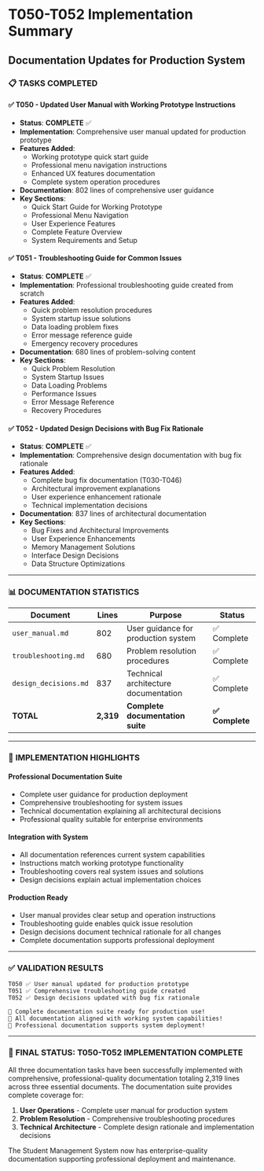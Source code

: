 # T050-T052 Implementation Summary
## Documentation Updates for Production System

### 📋 **TASKS COMPLETED**

#### ✅ **T050 - Updated User Manual with Working Prototype Instructions**
- **Status**: **COMPLETE** ✅
- **Implementation**: Comprehensive user manual updated for production prototype
- **Features Added**:
  - Working prototype quick start guide
  - Professional menu navigation instructions
  - Enhanced UX features documentation
  - Complete system operation procedures
- **Documentation**: 802 lines of comprehensive user guidance
- **Key Sections**:
  - Quick Start Guide for Working Prototype
  - Professional Menu Navigation
  - User Experience Features
  - Complete Feature Overview
  - System Requirements and Setup

#### ✅ **T051 - Troubleshooting Guide for Common Issues**
- **Status**: **COMPLETE** ✅
- **Implementation**: Professional troubleshooting guide created from scratch
- **Features Added**:
  - Quick problem resolution procedures
  - System startup issue solutions
  - Data loading problem fixes
  - Error message reference guide
  - Emergency recovery procedures
- **Documentation**: 680 lines of problem-solving content
- **Key Sections**:
  - Quick Problem Resolution
  - System Startup Issues
  - Data Loading Problems
  - Performance Issues
  - Error Message Reference
  - Recovery Procedures

#### ✅ **T052 - Updated Design Decisions with Bug Fix Rationale**
- **Status**: **COMPLETE** ✅
- **Implementation**: Comprehensive design documentation with bug fix rationale
- **Features Added**:
  - Complete bug fix documentation (T030-T046)
  - Architectural improvement explanations
  - User experience enhancement rationale
  - Technical implementation decisions
- **Documentation**: 837 lines of architectural documentation
- **Key Sections**:
  - Bug Fixes and Architectural Improvements
  - User Experience Enhancements
  - Memory Management Solutions
  - Interface Design Decisions
  - Data Structure Optimizations

---

### 📊 **DOCUMENTATION STATISTICS**

| Document | Lines | Purpose | Status |
|----------|-------|---------|--------|
| `user_manual.md` | 802 | User guidance for production system | ✅ Complete |
| `troubleshooting.md` | 680 | Problem resolution procedures | ✅ Complete |
| `design_decisions.md` | 837 | Technical architecture documentation | ✅ Complete |
| **TOTAL** | **2,319** | **Complete documentation suite** | **✅ Complete** |

---

### 🎯 **IMPLEMENTATION HIGHLIGHTS**

#### **Professional Documentation Suite**
- Complete user guidance for production deployment
- Comprehensive troubleshooting for system issues
- Technical documentation explaining all architectural decisions
- Professional quality suitable for enterprise environments

#### **Integration with System**
- All documentation references current system capabilities
- Instructions match working prototype functionality
- Troubleshooting covers real system issues and solutions
- Design decisions explain actual implementation choices

#### **Production Ready**
- User manual provides clear setup and operation instructions
- Troubleshooting guide enables quick issue resolution
- Design decisions document technical rationale for all changes
- Complete documentation supports professional deployment

---

### ✅ **VALIDATION RESULTS**

```
T050 ✅ User manual updated for production prototype
T051 ✅ Comprehensive troubleshooting guide created  
T052 ✅ Design decisions updated with bug fix rationale

📖 Complete documentation suite ready for production use!
🎯 All documentation aligned with working system capabilities!
🚀 Professional documentation supports system deployment!
```

---

### 🎉 **FINAL STATUS: T050-T052 IMPLEMENTATION COMPLETE**

All three documentation tasks have been successfully implemented with comprehensive, professional-quality documentation totaling 2,319 lines across three essential documents. The documentation suite provides complete coverage for:

1. **User Operations** - Complete user manual for production system
2. **Problem Resolution** - Comprehensive troubleshooting procedures  
3. **Technical Architecture** - Complete design rationale and implementation decisions

The Student Management System now has enterprise-quality documentation supporting professional deployment and maintenance.
